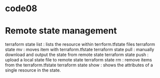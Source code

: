 # code08

# Remote state management

terraform state list :  lists the resource within terrform.tfstate files
terraform state mv  : moves item with terraform.tfstate
terraform state pull : manually download and output the state from remote state
terraform state push : upload a local state file to remote state
terraform state rm : remove items from the terraform.tfstate
terraform state show : shows the attributes of a single resource in the state.
